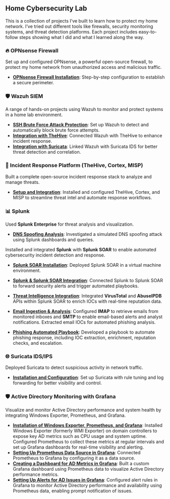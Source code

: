 ## Home Cybersecurity Lab
  
This is a collection of projects I’ve built to learn how to protect my home network. I’ve tried out different tools like firewalls, security monitoring systems, and threat detection platforms. Each project includes easy-to-follow steps showing what I did and what I learned along the way.  
  
<h3>🔥 OPNsense Firewall</h3>  
<p>Set up and configured OPNsense, a powerful open-source firewall, to protect my home network from unauthorized access and malicious traffic.</p>
<ul>
  <li>
    <a href="/OPNsense/OPNsense%20Setup"><strong>OPNsense Firewall Installation</strong></a>: Step-by-step configuration to establish a secure perimeter.
  </li>
</ul>
  
<h3>🛡️ Wazuh SIEM</h3>
<p>A range of hands-on projects using Wazuh to monitor and protect systems in a home lab environment.</p>
<ul>
  <li>
    <a href="/Wazuh/Wazuh%20SSH%20Brute%20Force%20Attack%20Protection"><strong>SSH Brute Force Attack Protection</strong></a>: Set up Wazuh to detect and automatically block brute force attempts.
  </li>
  <li>
    <a href="/Wazuh/Wazuh%20Integration%20with%20TheHive"><strong>Integration with TheHive</strong></a>: Connected Wazuh with TheHive to enhance incident response.
  </li>
  <li>
    <a href="/Wazuh/Wazuh%20Integration%20with%20Suricata"><strong>Integration with Suricata</strong></a>: Linked Wazuh with Suricata IDS for better threat detection and correlation.
  </li>
</ul>

<h3>🧠 Incident Response Platform (TheHive, Cortex, MISP)</h3>
<p>Built a complete open-source incident response stack to analyze and manage threats.</p>
<ul>
  <li>
    <a href="/TheHive-Cortex-MISP/TheHive-Cortex-MISP%20Setup%20and%20Integration"><strong>Setup and Integration</strong></a>: Installed and configured TheHive, Cortex, and MISP to streamline threat intel and automate response workflows.
  </li>
</ul>

<h3>📊 Splunk</h3>
<p>Used <strong>Splunk Enterprise</strong> for threat analysis and visualization.</p>
<ul>
  <li>
    <a href="/Splunk/DNS%20Spoofing%20Analysis"><strong>DNS Spoofing Analysis</strong></a>: Investigated a simulated DNS spoofing attack using Splunk dashboards and queries.
  </li>
</ul>
<p>Installed and integrated <strong>Splunk</strong> with <strong>Splunk SOAR</strong> to enable automated cybersecurity incident detection and response.</p>
<ul>
  <li>
    <a href="/Splunk/Splunk%20SOAR/Splunk%20SOAR%20Installation"><strong>Splunk SOAR Installation</strong></a>: Deployed Splunk SOAR in a virtual machine environment.
  </li>
</ul>
<ul>
  <li>
    <a href="/Splunk/Splunk%20SOAR/Splunk%20SOAR%20Integration"><strong>Splunk & Splunk SOAR Integration</strong></a>: Connected Splunk to Splunk SOAR to forward security alerts and trigger automated playbooks.
  </li>
</ul>
<ul>
  <li>
    <a href="/Splunk/Splunk%20SOAR/Threat%20Intelligence%20Integration"><strong>Threat Intelligence Integration</strong></a>: Integrated <strong>VirusTotal</strong> and <strong>AbuseIPDB</strong> APIs within Splunk SOAR to enrich IOCs with real-time reputation data.
  </li>
</ul>
<ul>
  <li>
    <a href="/Splunk/Splunk%20SOAR/Email%20Ingestion%20and%20Analysis"><strong>Email Ingestion & Analysis</strong></a>: Configured <strong>IMAP</strong> to retrieve emails from monitored inboxes and <strong>SMTP</strong> to enable email-based alerts and analyst notifications. Extracted email IOCs for automated phishing analysis.
  </li>
</ul>
<ul>
  <li>
    <a href="/Splunk/Splunk%20SOAR/Phishing%20Playbook"><strong>Phishing Automated Playbook</strong></a>: Developed a playbook to automate phishing response, including IOC extraction, enrichment, reputation checks, and escalation.
  </li>
</ul>

<h3>🌐 Suricata IDS/IPS</h3>
<p>Deployed Suricata to detect suspicious activity in network traffic.</p>
<ul>
  <li>
    <a href="/Suricata/Suricata%20Installation%20and%20Configuration"><strong>Installation and Configuration</strong></a>: Set up Suricata with rule tuning and log forwarding for better visibility and control.
  </li>
</ul>  

<h3>🛡️ Active Directory Monitoring with Grafana</h3>
<p>Visualize and monitor Active Directory performance and system health by integrating Windows Exporter, Prometheus, and Grafana.</p>
<ul>
  <li>
    <a href="/Grafana/Tools%20Installation%20and%20Configuration"><strong>Installation of Windows Exporter, Prometheus, and Grafana</strong></a>: Installed Windows Exporter (formerly WMI Exporter) on domain controllers to expose key AD metrics such as CPU usage and system uptime. Configured Prometheus to collect these metrics at regular intervals and set up Grafana dashboards for real-time visibility and alerting.
  </li>
  <li>
    <a href="/Grafana/Setting%20Up%20Prometheus%20Data%20Source"><strong>Setting Up Prometheus Data Source in Grafana</strong></a>: Connected Prometheus to Grafana by configuring it as a data source.
  </li>
  <li>
    <a href="/Grafana/Creating%20a%20Dashboard%20for%20AD%20Metrics"><strong>Creating a Dashboard for AD Metrics in Grafana</strong></a>: Built a custom Grafana dashboard using Prometheus data to visualize Active Directory performance metrics.
  </li>
  <li>
    <a href="/Grafana/Setting%20Up%20Alerts%20for%20AD%20Issues"><strong>Setting Up Alerts for AD Issues in Grafana</strong></a>: Configured alert rules in Grafana to monitor Active Directory performance and availability using Prometheus data, enabling prompt notification of issues.
  </li>
</ul>

